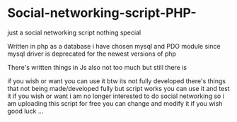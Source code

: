 # Social-networking-script-PHP-
just a social networking script  nothing special


Written in php  as a database  i have chosen mysql  and PDO module since mysql driver is deprecated for the newest versions of php   

There's written things in Js also  not too much but still there is 

if you wish or want  you can use it   btw its not fully developed there's things that not being made/developed  fully   but script works you can use it and test it if you wish or want   i am no longer interested to do social networking  so i am uploading this script for free  you can change and modify it if you wish    good luck ...
